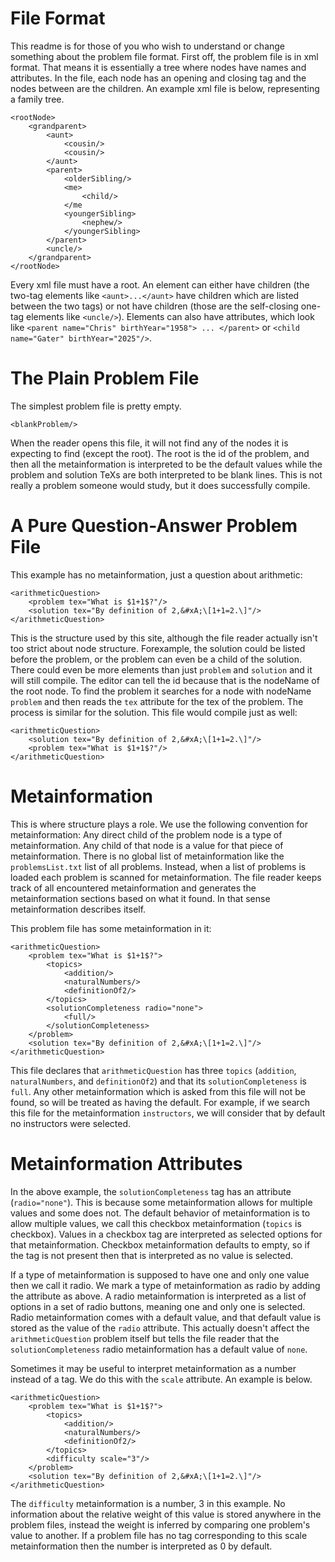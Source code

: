 # File Format

This readme is for those of you who wish to understand or change something about the problem file format. First off, the problem file is in xml format. That means it is essentially a tree where nodes have names and attributes. In the file, each node has an opening and closing tag and the nodes between are the children. An example xml file is below, representing a family tree.

```
<rootNode>
    <grandparent>
        <aunt>
            <cousin/>
            <cousin/>
        </aunt>
        <parent>
            <olderSibling/>
            <me>
                <child/>
            </me
            <youngerSibling>
                <nephew/>
            </youngerSibling>
        </parent>
        <uncle/>
    </grandparent>
</rootNode>
```
Every xml file must have a root. An element can either have children (the two-tag elements like `<aunt>...</aunt>` have children which are listed between the two tags) or not have children (those are the self-closing one-tag elements like `<uncle/>`). Elements can also have attributes, which look like `<parent name="Chris" birthYear="1958"> ... </parent>` or `<child name="Gater" birthYear="2025"/>`.

# The Plain Problem File

The simplest problem file is pretty empty.

```
<blankProblem/>
```

When the reader opens this file, it will not find any of the nodes it is expecting to find (except the root). The root is the id of the problem, and then all the metainformation is interpreted to be the default values while the problem and solution TeXs are both interpreted to be blank lines. This is not really a problem someone would study, but it does successfully compile.

# A Pure Question-Answer Problem File

This example has no metainformation, just a question about arithmetic:

```
<arithmeticQuestion>
    <problem tex="What is $1+1$?"/>
    <solution tex="By definition of 2,&#xA;\[1+1=2.\]"/>
</arithmeticQuestion>
```

This is the structure used by this site, although the file reader actually isn't too strict about node structure. Forexample, the solution could be listed before the problem, or the problem can even be a child of the solution. There could even be more elements than just `problem` and `solution` and it will still compile. The editor can tell the id because that is the nodeName of the root node. To find the problem it searches for a node with nodeName `problem` and then reads the `tex` attribute for the tex of the problem. The process is similar for the solution. This file would compile just as well:

```
<arithmeticQuestion>
    <solution tex="By definition of 2,&#xA;\[1+1=2.\]"/>
    <problem tex="What is $1+1$?"/>
</arithmeticQuestion>
```

# Metainformation

This is where structure plays a role. We use the following convention for metainformation: Any direct child of the problem node is a type of metainformation. Any child of that node is a value for that piece of metainformation. There is no global list of metainformation like the `problemsList.txt` list of all problems. Instead, when a list of problems is loaded each problem is scanned for metainformation. The file reader keeps track of all encountered metainformation and generates the metainformation sections based on what it found. In that sense metainformation describes itself.

This problem file has some metainformation in it:

```
<arithmeticQuestion>
    <problem tex="What is $1+1$?">
        <topics>
            <addition/>
            <naturalNumbers/>
            <definitionOf2/>
        </topics>
        <solutionCompleteness radio="none">
            <full/>
        </solutionCompleteness>
    </problem>
    <solution tex="By definition of 2,&#xA;\[1+1=2.\]"/>
</arithmeticQuestion>
```

This file declares that `arithmeticQuestion` has three `topics` (`addition`, `naturalNumbers`, and `definitionOf2`) and that its `solutionCompleteness` is `full`. Any other metainformation which is asked from this file will not be found, so will be treated as having the default. For example, if we search this file for the metainformation `instructors`, we will consider that by default no instructors were selected.

# Metainformation Attributes

In the above example, the `solutionCompleteness` tag has an attribute (`radio="none"`). This is because some metainformation allows for multiple values and some does not. The default behavior of metainformation is to allow multiple values, we call this checkbox metainformation (`topics` is checkbox). Values in a checkbox tag are interpreted as selected options for that metainformation. Checkbox metainformation defaults to empty, so if the tag is not present then that is interpreted as no value is selected.

If a type of metainformation is supposed to have one and only one value then we call it radio. We mark a type of metainformation as radio by adding the attribute as above. A radio metainformation is interpreted as a list of options in a set of radio buttons, meaning one and only one is selected. Radio metainformation comes with a default value, and that default value is stored as the value of the `radio` attribute. This actually doesn't affect the `arithmeticQuestion` problem itself but tells the file reader that the `solutionCompleteness` radio metainformation has a default value of `none`.

Sometimes it may be useful to interpret metainformation as a number instead of a tag. We do this with the `scale` attribute. An example is below.

```
<arithmeticQuestion>
    <problem tex="What is $1+1$?">
        <topics>
            <addition/>
            <naturalNumbers/>
            <definitionOf2/>
        </topics>
        <difficulty scale="3"/>
    </problem>
    <solution tex="By definition of 2,&#xA;\[1+1=2.\]"/>
</arithmeticQuestion>
```

The `difficulty` metainformation is a number, 3 in this example. No information about the relative weight of this value is stored anywhere in the problem files, instead the weight is inferred by comparing one problem's value to another. If a problem file has no tag corresponding to this scale metainformation then the number is interpreted as 0 by default.